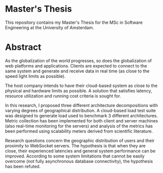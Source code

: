 Master's Thesis
=====================

This repository contains my Master's Thesis for the MSc in Software Engineering at the University of Amsterdam.

# Abstract

As the globalization of the world progresses, so does the globalization of web platforms and applications. Clients are expected to connect to the same system and generate and receive data in real time (as close to the speed light limits as possible).

The host company intends to have their cloud-based system as close to the physical and hardware limits as possible. A solution that satisfies latency, resource utilization and running cost criteria is sought for.

In this research, I proposed three different architecture decompositions with varying degrees of geographical distribution. A cloud-based load test suite was designed to generate load used to benchmark 3 different architectures. Metric collection has been implemented for both client and server machines  (also real-time monitoring for the servers) and analysis of the metrics has been performed using scalability meters derived from scientific literature.

Research questions concern the geographic distribution of users and their proximity to WebSocket servers. The hypothesis is that when they are close, their experienced latencies and general system performance can be improved. According to some system limitations that cannot be easily overcome (not fully asynchronous database connectivity), the hypothesis has been refuted.
